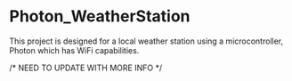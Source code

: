 # Photon_WeatherStation
This project is designed for a local weather station using a microcontroller, Photon which has WiFi capabilities.

/* NEED TO UPDATE WITH MORE INFO */
